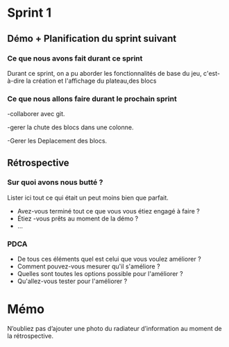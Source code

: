 # Sprint 1

## Démo + Planification du sprint suivant

### Ce que nous avons fait durant ce sprint
Durant ce sprint, on a pu aborder les fonctionnalités de base du jeu, c'est-à-dire la création et l'affichage du plateau,des blocs

### Ce que nous allons faire durant le prochain sprint

-collaborer avec git.

-gerer la chute des blocs dans une colonne.

-Gerer les Deplacement des blocs.
## Rétrospective

### Sur quoi avons nous butté ?
Lister ici tout ce qui était un peut moins bien que parfait.
* Avez-vous terminé tout ce que vous vous étiez engagé à faire ?
* Étiez -vous prêts au moment de la démo ?
* ...

### PDCA
* De tous ces éléments quel est celui que vous voulez améliorer ?
* Comment pouvez-vous mesurer qu'il s'améliore ?
* Quelles sont toutes les options possible pour l'améliorer ?
* Qu'allez-vous tester pour l'améliorer ?

# Mémo
N’oubliez pas d’ajouter une photo du radiateur d’information au moment de la rétrospective.